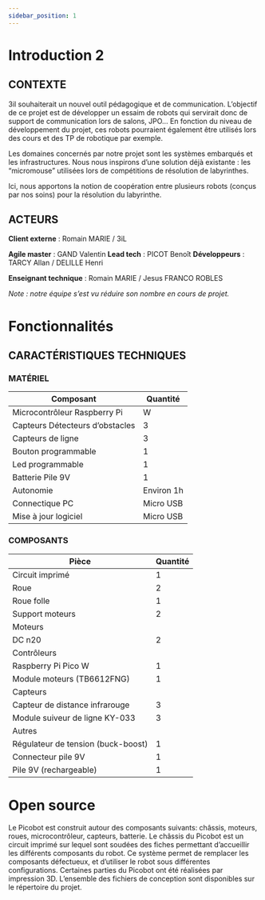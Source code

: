 ```yaml
---
sidebar_position: 1
---
```


# Introduction 2

## CONTEXTE
3il souhaiterait un nouvel outil pédagogique et de communication. L’objectif de ce projet est de développer un essaim de robots qui servirait donc de support de communication lors de salons, JPO…
En fonction du niveau de développement du projet, ces robots pourraient également être utilisés lors des cours et des TP de robotique par exemple.

Les domaines concernés par notre projet sont les systèmes embarqués et les infrastructures. Nous nous inspirons d’une solution déjà existante : les “micromouse” utilisées lors de compétitions de résolution de labyrinthes.

Ici, nous apportons la notion de coopération entre plusieurs robots (conçus par nos soins) pour la résolution du labyrinthe.


## ACTEURS

**Client externe** : Romain MARIE / 3iL

**Agile master** : GAND Valentin
**Lead tech** : PICOT Benoît
**Développeurs** : TARCY Allan / DELILLE Henri

**Enseignant technique** : Romain MARIE / Jesus FRANCO ROBLES

_Note : notre équipe s’est vu réduire son nombre en cours de projet._


# Fonctionnalités

## CARACTÉRISTIQUES TECHNIQUES

### MATÉRIEL

| Composant                       | Quantité |
|--------------------------------|----------|
| Microcontrôleur Raspberry Pi   | W        |
| Capteurs Détecteurs d’obstacles| 3        |
| Capteurs de ligne               | 3        |
| Bouton programmable             | 1        |
| Led programmable                | 1        |
| Batterie Pile 9V                | 1        |
| Autonomie                       | Environ 1h |
| Connectique PC                  | Micro USB |
| Mise à jour logiciel            | Micro USB|


### COMPOSANTS

| Pièce                                 | Quantité |
|---------------------------------------|----------|
| Circuit imprimé                       | 1        |
| Roue                                  | 2        |
| Roue folle                            | 1        |
| Support moteurs                       | 2        |
| Moteurs                               |          |
| DC n20                                | 2        |
| Contrôleurs                           |          |
| Raspberry Pi Pico W                   | 1        |
| Module moteurs (TB6612FNG)            | 1        |
| Capteurs                              |          |
| Capteur de distance infrarouge        | 3        |
| Module suiveur de ligne KY-033        | 3        |
| Autres                                |          |
| Régulateur de tension (buck-boost)    | 1        |
| Connecteur pile 9V                    | 1        |
| Pile 9V (rechargeable)                | 1        |


# Open source
 
Le Picobot est construit autour des composants suivants: châssis, moteurs, roues, microcontrôleur, capteurs, batterie. Le châssis du Picobot est un circuit imprimé sur lequel sont soudées des fiches permettant d’accueillir les différents composants du robot. Ce système permet de remplacer les composants défectueux, et d’utiliser le robot sous différentes configurations. Certaines parties du Picobot ont été réalisées par impression 3D. L’ensemble des fichiers de conception sont disponibles sur le répertoire du projet.

